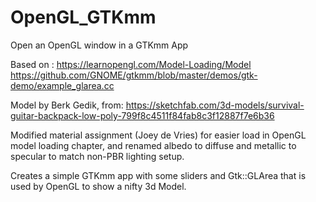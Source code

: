 # OpenGL_GTKmm
Open an OpenGL window in a GTKmm App

Based on :
https://learnopengl.com/Model-Loading/Model
https://github.com/GNOME/gtkmm/blob/master/demos/gtk-demo/example_glarea.cc

Model by Berk Gedik, from: https://sketchfab.com/3d-models/survival-guitar-backpack-low-poly-799f8c4511f84fab8c3f12887f7e6b36

Modified material assignment (Joey de Vries) for easier load in OpenGL model loading chapter, and renamed albedo to diffuse and metallic to specular to match non-PBR lighting setup.

Creates a simple GTKmm app with some sliders and Gtk::GLArea that is used by OpenGL to show a nifty 3d Model.

